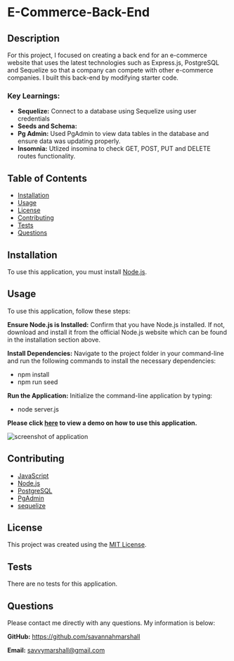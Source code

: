# E-Commerce-Back-End

## Description
For this project, I focused on creating a back end for an e-commerce website that uses the latest technologies such as Express.js, PostgreSQL and Sequelize so that a company can compete with other e-commerce companies. I built this back-end by modifying starter code.

### Key Learnings:
* **Sequelize:** Connect to a database using Sequelize using user credentials
* **Seeds and Schema:** 
* **Pg Admin:** Used PgAdmin to view data tables in the database and ensure data was updating properly.
* **Insomnia:** Utlized insomina to check GET, POST, PUT and DELETE routes functionality.
  
## Table of Contents
  
- [Installation](#installation)
- [Usage](#usage)
- [License](#license)
- [Contributing](#contributing)
- [Tests](#tests)
- [Questions](#questions)

## Installation
To use this application, you must install [Node.js](https://nodejs.org/en).

## Usage

To use this application, follow these steps:

**Ensure Node.js is Installed:** Confirm that you have Node.js installed. If not, download and install it from the official Node.js website which can be found in the installation section above.

**Install Dependencies:** Navigate to the project folder in your command-line and run the following commands to install the necessary dependencies:
   * npm install
   * npm run seed
     
**Run the Application:** Initialize the command-line application by typing:
   * node server.js

     
**Please click [here]() to view a demo on how to use this application.**


![screenshot of application]()



## Contributing
* [JavaScript](https://www.javascript.com/)
* [Node.js](https://nodejs.org/en)
* [PostgreSQL](https://www.postgresql.org/)
* [PgAdmin](https://www.pgadmin.org/)
* [sequelize](https://sequelize.org/)

## License
This project was created using the [MIT License](https://opensource.org/license/MIT).

## Tests
There are no tests for this application.

## Questions
Please contact me directly with any questions. My information is below:  

**GitHub:** https://github.com/savannahmarshall  

**Email:** savvymarshall@gmail.com
